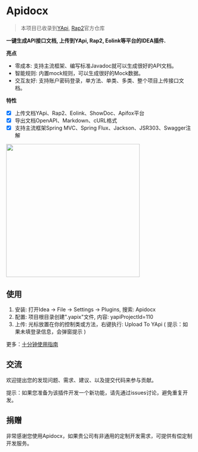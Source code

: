 # Apidocx
> 本项目已收录到[YApi](https://github.com/YMFE/yapi), [Rap2](https://github.com/thx/rap2-delos)官方仓库

**一键生成API接口文档, 上传到YApi, Rap2, Eolink等平台的IDEA插件.**

**亮点**
- 零成本: 支持主流框架、编写标准Javadoc就可以生成很好的API文档。
- 智能规则: 内置mock规则，可以生成很好的Mock数据。
- 交互友好: 支持账户密码登录，单方法、单类、多类、整个项目上传接口文档。

**特性**

- [x] 上传文档YApi、Rap2、Eolink、ShowDoc、Apifox平台
- [x] 导出文档OpenAPI、Markdown、cURL格式
- [x] 支持主流框架Spring MVC、Spring Flux、Jackson、JSR303、Swagger注解

<img src="docs/screenshots.gif" height="360">

## 使用

1. 安装: 打开Idea -> File -> Settings -> Plugins, 搜索: Apidocx
2. 配置: 项目根目录创建".yapix"文件, 内容: yapiProjectId=110
3. 上传: 光标放置在你的控制类或方法，右键执行: Upload To YApi ( 提示：如果未填登录信息，会弹窗提示 )

更多：[十分钟使用指南](docs/GUIDE.md)

## 交流
欢迎提出您的发现问题、需求、建议、以及提交代码来参与贡献。

提示：如果您准备为该插件开发一个新功能，请先通过issues讨论，避免重复开发。

## 捐赠
非常感谢您使用Apidocx，如果贵公司有非通用的定制开发需求，可提供有偿定制开发服务。
